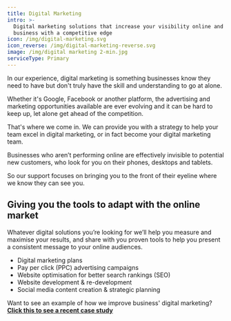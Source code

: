 ```yaml
---
title: Digital Marketing
intro: >-
  Digital marketing solutions that increase your visibility online and arm your
  business with a competitive edge
icon: /img/digital-marketing.svg
icon_reverse: /img/digital-marketing-reverse.svg
image: /img/digital marketing 2-min.jpg
serviceType: Primary
---
```

In our experience, digital marketing is something businesses know they need to have but don't truly have the skill and understanding to go at alone.

Whether it's Google, Facebook or another platform, the advertising and marketing opportunities available are ever evolving and it can be hard to keep up, let alone get ahead of the competition. 

That's where we come in. We can provide you with a strategy to help your team excel in digital marketing, or in fact become your digital marketing team.

Businesses who aren’t performing online are effectively invisible to potential new customers, who look for you on their phones, desktops and tablets.

So our support focuses on bringing you to the front of their eyeline where we know they can see you.

## Giving you the tools to adapt with the online market

Whatever digital solutions you’re looking for we’ll help you measure and maximise your results, and share with you proven tools to help you present a consistent message to your online audiences.

* Digital marketing plans
* Pay per click (PPC) advertising campaigns
* Website optimisation for better search rankings (SEO)
* Website development & re-development
* Social media content creation & strategic planning

Want to see an example of how we improve business' digital marketing? [**Click this to see a recent case study**](https://marketplacestrategysolutions.com.au/work/350-more-leads-in-4-weeks/)
